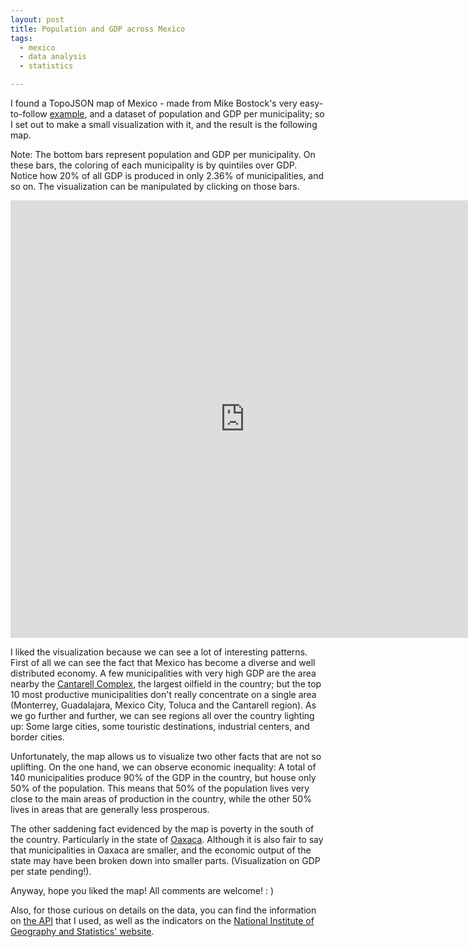 ```yaml
---
layout: post
title: Population and GDP across Mexico
tags:
  - mexico
  - data analysis
  - statistics

---
```

I found a TopoJSON map of Mexico - made from Mike Bostock's very easy-to-follow [example](bl.ocks.org/mbostock/9265467), and a dataset of population and GDP per municipality; so I set out to make a small visualization with it, and the result is the following map.

Note: The bottom bars represent population and GDP per municipality. On these bars, the coloring of each municipality is by quintiles over GDP. Notice how 20% of all GDP is produced in only 2.36% of municipalities, and so on. The visualization can be manipulated by clicking on those bars.

<iframe src="http://pabloem.github.io/inegi/gdp/index.html?lang=en" width="750" height="700" frameborder="0" scrolling="no"></iframe>

I liked the visualization because we can see a lot of interesting patterns. First of all we can see the fact that Mexico has become a diverse and well distributed economy. A few municipalities with very high GDP are the area nearby the [Cantarell Complex](https://en.wikipedia.org/wiki/Cantarell_Field), the largest oilfield in the country; but the top 10 most productive municipalities don't really concentrate on a single area (Monterrey, Guadalajara, Mexico City, Toluca and the Cantarell region). As we go further and further, we can see regions all over the country lighting up: Some large cities, some touristic destinations, industrial centers, and border cities.

Unfortunately, the map allows us to visualize two other facts that are not so uplifting. On the one hand, we can observe economic inequality: A total of 140 municipalities produce 90% of the GDP in the country, but house only 50% of the population. This means that 50% of the population lives very close to the main areas of production in the country, while the other 50% lives in areas that are generally less prosperous.

The other saddening fact evidenced by the map is poverty in the south of the country. Particularly in the state of [Oaxaca](https://en.wikipedia.org/wiki/Oaxaca). Although it is also fair to say that municipalities in Oaxaca are smaller, and the economic output of the state may have been broken down into smaller parts. (Visualization on GDP per state pending!).

Anyway, hope you liked the map! All comments are welcome! : )

Also, for those curious on details on the data, you can find the information on [the API](http://www.inegi.org.mx/desarrolladores/indicadores/apiindicadores.aspx) that I used, as well as the indicators on the [National Institute of Geography and Statistics' website](http://www.inegi.org.mx).
